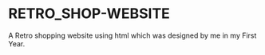 # RETRO_SHOP-WEBSITE
A Retro shopping website using html which was designed by me in my First Year.
